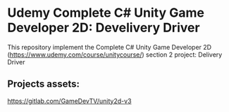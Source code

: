 # Udemy Complete C# Unity Game Developer 2D: Develivery Driver

This repository implement the Complete C# Unity Game Developer 2D (https://www.udemy.com/course/unitycourse/) section 2 project: Delivery Driver


## Projects assets:  
  
  https://gitlab.com/GameDevTV/unity2d-v3